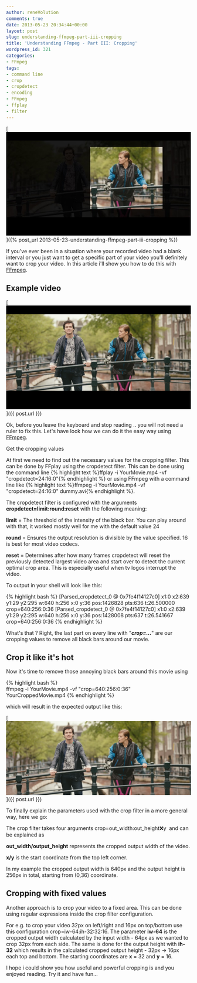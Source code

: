 ```yaml
---
author: reneVolution
comments: true
date: 2013-05-23 20:34:44+00:00
layout: post
slug: understanding-ffmpeg-part-iii-cropping
title: 'Understanding FFmpeg - Part III: Cropping'
wordpress_id: 321
categories:
- FFmpeg
tags:
- command line
- crop
- cropdetect
- encoding
- FFmpeg
- ffplay
- filter
---
```


[![About cropping](/images/crop_banner.jpg)]({% post_url 2013-05-23-understanding-ffmpeg-part-iii-cropping %})



If you've ever been in a situation where your recorded video had a blank interval or you just want to get a specific part of your video you'll definitely want to crop your video. In this article i'll show you how to do this with [FFmpeg](http://www.ffmpeg.org).


## Example video


[![crop_example](/images/crop_example-600x337.png)]({{ post.url }})



Ok, before you leave the keyboard and stop reading .. you will not need a ruler to fix this. Let's have look how we can do it the easy way using [FFmpeg](http://www.ffmpeg.org).

Get the cropping values

At first we need to find out the necessary values for the cropping filter. This can be done by FFplay using the cropdetect filter. This can be done using the command line {% highlight text %}ffplay -i YourMovie.mp4 -vf "cropdetect=24:16:0"{% endhighlight %} or using FFmpeg with a command line like {% highlight text %}ffmpeg -i YourMovie.mp4 -vf "cropdetect=24:16:0" dummy.avi{% endhighlight %}.

The cropdetect filter is configured with the arguments **cropdetect=limit:round:reset** with the following meaning:

**limit** = The threshold of the intensity of the black bar. You can play around with that, it worked mostly well for me with the default value 24

**round** = Ensures the output resolution is divisible by the value specified. 16 is best for most video codecs.

**reset** = Determines after how many frames cropdetect will reset the previously detected largest video area and start over to detect the current optimal crop area. This is especially useful when tv logos interrupt the video.

To output in your shell will look like this:

{% highlight bash %}
[Parsed_cropdetect_0 @ 0x7fe4f14127c0] x1:0 x2:639 y1:29 y2:295 w:640 h:256 x:0 y:36 pos:1426828 pts:636 t:26.500000 crop=640:256:0:36
[Parsed_cropdetect_0 @ 0x7fe4f14127c0] x1:0 x2:639 y1:29 y2:295 w:640 h:256 x:0 y:36 pos:1428008 pts:637 t:26.541667 crop=640:256:0:36
{% endhighlight %}

What's that ? Right, the last part on every line with "_**crop=...**_" are our cropping values to remove all black bars around our movie.


## Crop it like it's hot


Now it's time to remove those annoying black bars around this movie using

{% highlight bash %}  
ffmpeg -i YourMovie.mp4 -vf "crop=640:256:0:36" YourCroppedMovie.mp4
{% endhighlight %}


which will result in the expected output like this:

[![cropped](/images/cropped-600x240.png)]({{ post.url }})


To finally explain the parameters used with the crop filter in a more general way, here we go:

The crop filter takes four arguments crop=out_width:out_height:x:y  and can be explained as

**out_width/output_height** represents the cropped output width of the video.

**x/y** is the start coordinate from the top left corner.

In my example the cropped output width is 640px and the output height is 256px in total, starting from (0,36) coordinate.


## Cropping with fixed values


Another approach is to crop your video to a fixed area. This can be done using regular expressions inside the crop filter configuration.

For e.g. to crop your video 32px on left/right and 16px on top/bottom use this configuration crop=iw-64:ih-32:32:16. The parameter **iw-64** is the cropped output width calculated by the input width - 64px as we wanted to crop 32px from each side. The same is done for the output height with **ih-32** which results in the calculated cropped output height - 32px -> 16px each top and bottom. The starting coordinates are **x** = 32 and **y** = 16.

I hope i could show you how useful and powerful cropping is and you enjoyed reading. Try it and have fun...
